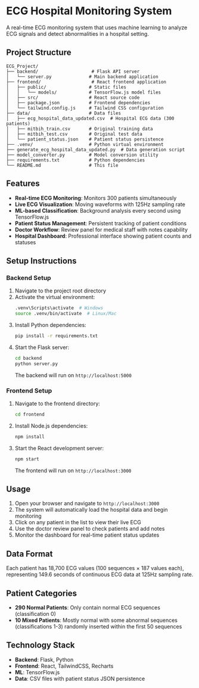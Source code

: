 # ECG Hospital Monitoring System

A real-time ECG monitoring system that uses machine learning to analyze ECG signals and detect abnormalities in a hospital setting.

## Project Structure

```
ECG_Project/
├── backend/                    # Flask API server
│   └── server.py              # Main backend application
├── frontend/                   # React frontend application
│   ├── public/                # Static files
│   │   └── models/            # TensorFlow.js model files
│   ├── src/                   # React source code
│   ├── package.json           # Frontend dependencies
│   └── tailwind.config.js     # Tailwind CSS configuration
├── data/                      # Data files
│   ├── ecg_hospital_data_updated.csv  # Hospital ECG data (300 patients)
│   ├── mitbih_train.csv       # Original training data
│   ├── mitbih_test.csv        # Original test data
│   └── patient_status.json    # Patient status persistence
├── .venv/                     # Python virtual environment
├── generate_ecg_hospital_data_updated.py  # Data generation script
├── model_converter.py         # Model conversion utility
├── requirements.txt           # Python dependencies
└── README.md                  # This file
```

## Features

- **Real-time ECG Monitoring**: Monitors 300 patients simultaneously
- **Live ECG Visualization**: Moving waveforms with 125Hz sampling rate
- **ML-based Classification**: Background analysis every second using TensorFlow.js
- **Patient Status Management**: Persistent tracking of patient conditions
- **Doctor Workflow**: Review panel for medical staff with notes capability
- **Hospital Dashboard**: Professional interface showing patient counts and statuses

## Setup Instructions

### Backend Setup

1. Navigate to the project root directory
2. Activate the virtual environment:
   ```bash
   .venv\Scripts\activate  # Windows
   source .venv/bin/activate  # Linux/Mac
   ```
3. Install Python dependencies:
   ```bash
   pip install -r requirements.txt
   ```
4. Start the Flask server:
   ```bash
   cd backend
   python server.py
   ```
   The backend will run on `http://localhost:5000`

### Frontend Setup

1. Navigate to the frontend directory:
   ```bash
   cd frontend
   ```
2. Install Node.js dependencies:
   ```bash
   npm install
   ```
3. Start the React development server:
   ```bash
   npm start
   ```
   The frontend will run on `http://localhost:3000`

## Usage

1. Open your browser and navigate to `http://localhost:3000`
2. The system will automatically load the hospital data and begin monitoring
3. Click on any patient in the list to view their live ECG
4. Use the doctor review panel to check patients and add notes
5. Monitor the dashboard for real-time patient status updates

## Data Format

Each patient has 18,700 ECG values (100 sequences × 187 values each), representing 149.6 seconds of continuous ECG data at 125Hz sampling rate.

## Patient Categories

- **290 Normal Patients**: Only contain normal ECG sequences (classification 0)
- **10 Mixed Patients**: Mostly normal with some abnormal sequences (classifications 1-3) randomly inserted within the first 50 sequences

## Technology Stack

- **Backend**: Flask, Python
- **Frontend**: React, TailwindCSS, Recharts
- **ML**: TensorFlow.js
- **Data**: CSV files with patient status JSON persistence 